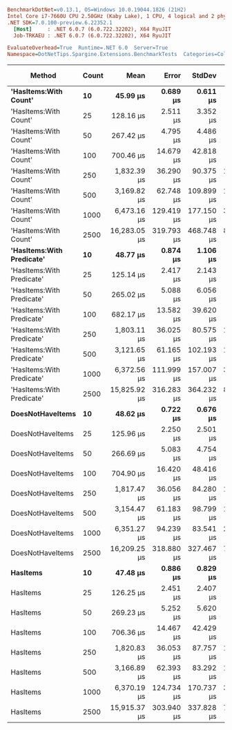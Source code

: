 ``` ini

BenchmarkDotNet=v0.13.1, OS=Windows 10.0.19044.1826 (21H2)
Intel Core i7-7660U CPU 2.50GHz (Kaby Lake), 1 CPU, 4 logical and 2 physical cores
.NET SDK=7.0.100-preview.6.22352.1
  [Host]     : .NET 6.0.7 (6.0.722.32202), X64 RyuJIT
  Job-TRKAEU : .NET 6.0.7 (6.0.722.32202), X64 RyuJIT

EvaluateOverhead=True  Runtime=.NET 6.0  Server=True  
Namespace=DotNetTips.Spargine.Extensions.BenchmarkTests  Categories=Collections  

```
|                    Method | Count |         Mean |      Error |     StdDev |    StdErr |          Min |           Q1 |       Median |           Q3 |          Max |      Op/s | CI99.9% Margin | Iterations | Kurtosis | MValue | Skewness | Rank | LogicalGroup | Baseline |    Gen 0 | Code Size |    Gen 1 |    Gen 2 | Allocated |
|-------------------------- |------ |-------------:|-----------:|-----------:|----------:|-------------:|-------------:|-------------:|-------------:|-------------:|----------:|---------------:|-----------:|---------:|-------:|---------:|-----:|------------- |--------- |---------:|----------:|---------:|---------:|----------:|
|     **&#39;HasItems:With Count&#39;** |    **10** |     **45.99 μs** |   **0.689 μs** |   **0.611 μs** |  **0.163 μs** |     **44.73 μs** |     **45.71 μs** |     **45.98 μs** |     **46.20 μs** |     **47.17 μs** | **21,742.12** |      **0.6895 μs** |      **14.00** |    **2.716** |  **2.000** |   **0.0140** |    **1** |            ***** |       **No** |   **2.5635** |      **1 KB** |        **-** |        **-** |     **22 KB** |
|     &#39;HasItems:With Count&#39; |    25 |    128.16 μs |   2.511 μs |   3.352 μs |  0.670 μs |    123.49 μs |    125.08 μs |    128.59 μs |    130.65 μs |    135.22 μs |  7,802.59 |      2.5108 μs |      25.00 |    2.009 |  2.000 |   0.2483 |    4 |            * |       No |   6.1035 |      1 KB |   0.2441 |        - |     54 KB |
|     &#39;HasItems:With Count&#39; |    50 |    267.42 μs |   4.795 μs |   4.486 μs |  1.158 μs |    260.96 μs |    264.45 μs |    266.46 μs |    270.40 μs |    277.20 μs |  3,739.46 |      4.7954 μs |      15.00 |    2.317 |  2.000 |   0.5005 |    5 |            * |       No |  11.7188 |      1 KB |   1.4648 |        - |    107 KB |
|     &#39;HasItems:With Count&#39; |   100 |    700.46 μs |  14.679 μs |  42.818 μs |  4.325 μs |    597.14 μs |    669.65 μs |    696.73 μs |    729.19 μs |    808.84 μs |  1,427.62 |     14.6785 μs |      98.00 |    2.803 |  2.370 |   0.2702 |    7 |            * |       No |  23.4375 |      1 KB |  12.6953 |  11.7188 |    213 KB |
|     &#39;HasItems:With Count&#39; |   250 |  1,832.39 μs |  36.290 μs |  90.375 μs | 10.578 μs |  1,644.20 μs |  1,761.52 μs |  1,836.30 μs |  1,892.72 μs |  2,018.83 μs |    545.74 |     36.2901 μs |      73.00 |    2.285 |  2.952 |   0.0431 |    8 |            * |       No |  52.7344 |      1 KB |  35.1563 |  25.3906 |    529 KB |
|     &#39;HasItems:With Count&#39; |   500 |  3,169.82 μs |  62.748 μs | 109.899 μs | 17.598 μs |  2,999.04 μs |  3,084.28 μs |  3,174.68 μs |  3,247.15 μs |  3,391.58 μs |    315.48 |     62.7485 μs |      39.00 |    2.086 |  2.000 |   0.2716 |    9 |            * |       No |  97.6563 |      1 KB |  74.2188 |  46.8750 |  1,058 KB |
|     &#39;HasItems:With Count&#39; |  1000 |  6,473.16 μs | 129.419 μs | 177.150 μs | 34.742 μs |  6,177.63 μs |  6,335.72 μs |  6,510.63 μs |  6,556.90 μs |  6,841.49 μs |    154.48 |    129.4188 μs |      26.00 |    1.980 |  2.000 |   0.3082 |   10 |            * |       No | 187.5000 |      1 KB | 164.0625 | 132.8125 |  2,626 KB |
|     &#39;HasItems:With Count&#39; |  2500 | 16,283.05 μs | 319.793 μs | 468.748 μs | 87.044 μs | 15,707.21 μs | 15,955.68 μs | 16,102.60 μs | 16,597.85 μs | 17,325.20 μs |     61.41 |    319.7928 μs |      29.00 |    2.605 |  2.000 |   0.8428 |   11 |            * |       No |  93.7500 |      1 KB |  93.7500 |  93.7500 |  6,518 KB |
| **&#39;HasItems:With Predicate&#39;** |    **10** |     **48.77 μs** |   **0.874 μs** |   **1.106 μs** |  **0.231 μs** |     **47.04 μs** |     **47.99 μs** |     **48.35 μs** |     **49.44 μs** |     **51.32 μs** | **20,502.54** |      **0.8743 μs** |      **23.00** |    **2.342** |  **2.000** |   **0.6387** |    **3** |            ***** |       **No** |   **2.6245** |      **1 KB** |   **0.0610** |        **-** |     **22 KB** |
| &#39;HasItems:With Predicate&#39; |    25 |    125.14 μs |   2.417 μs |   2.143 μs |  0.573 μs |    121.35 μs |    123.91 μs |    125.03 μs |    126.55 μs |    128.41 μs |  7,990.90 |      2.4173 μs |      14.00 |    1.837 |  2.000 |   0.0064 |    4 |            * |       No |   5.8594 |      1 KB |   0.2441 |        - |     54 KB |
| &#39;HasItems:With Predicate&#39; |    50 |    265.02 μs |   5.088 μs |   6.056 μs |  1.322 μs |    256.64 μs |    260.35 μs |    265.47 μs |    269.32 μs |    280.87 μs |  3,773.29 |      5.0875 μs |      21.00 |    2.966 |  2.000 |   0.6430 |    5 |            * |       No |  11.7188 |      1 KB |   1.4648 |        - |    106 KB |
| &#39;HasItems:With Predicate&#39; |   100 |    682.17 μs |  13.582 μs |  39.620 μs |  4.002 μs |    599.37 μs |    654.94 μs |    678.31 μs |    707.98 μs |    785.49 μs |  1,465.92 |     13.5822 μs |      98.00 |    2.921 |  2.571 |   0.3102 |    6 |            * |       No |  22.4609 |      1 KB |  14.6484 |  11.7188 |    213 KB |
| &#39;HasItems:With Predicate&#39; |   250 |  1,803.11 μs |  36.025 μs |  80.575 μs | 10.402 μs |  1,638.36 μs |  1,752.09 μs |  1,792.65 μs |  1,864.06 μs |  2,021.85 μs |    554.60 |     36.0251 μs |      60.00 |    2.797 |  2.000 |   0.2954 |    8 |            * |       No |  52.7344 |      1 KB |  37.1094 |  27.3438 |    527 KB |
| &#39;HasItems:With Predicate&#39; |   500 |  3,121.65 μs |  61.165 μs | 102.193 μs | 17.032 μs |  2,902.78 μs |  3,045.11 μs |  3,120.89 μs |  3,177.98 μs |  3,321.75 μs |    320.34 |     61.1650 μs |      36.00 |    2.308 |  2.429 |   0.2803 |    9 |            * |       No |  97.6563 |      1 KB |  66.4063 |  46.8750 |  1,058 KB |
| &#39;HasItems:With Predicate&#39; |  1000 |  6,372.56 μs | 111.999 μs | 157.007 μs | 30.216 μs |  6,182.12 μs |  6,251.64 μs |  6,340.86 μs |  6,482.58 μs |  6,693.10 μs |    156.92 |    111.9992 μs |      27.00 |    1.962 |  2.000 |   0.5815 |   10 |            * |       No | 179.6875 |      1 KB | 164.0625 | 132.8125 |  2,623 KB |
| &#39;HasItems:With Predicate&#39; |  2500 | 15,825.92 μs | 316.283 μs | 364.232 μs | 81.445 μs | 15,385.48 μs | 15,491.07 μs | 15,760.52 μs | 16,030.65 μs | 16,594.81 μs |     63.19 |    316.2830 μs |      20.00 |    1.957 |  2.000 |   0.4256 |   11 |            * |       No | 125.0000 |      1 KB |  93.7500 |  93.7500 |  6,517 KB |
|          **DoesNotHaveItems** |    **10** |     **48.62 μs** |   **0.722 μs** |   **0.676 μs** |  **0.174 μs** |     **48.02 μs** |     **48.12 μs** |     **48.35 μs** |     **49.07 μs** |     **50.06 μs** | **20,567.97** |      **0.7224 μs** |      **15.00** |    **2.346** |  **2.000** |   **0.8952** |    **3** |            ***** |       **No** |   **2.6245** |      **1 KB** |   **0.0610** |        **-** |     **22 KB** |
|          DoesNotHaveItems |    25 |    125.96 μs |   2.250 μs |   2.501 μs |  0.574 μs |    121.83 μs |    124.45 μs |    125.43 μs |    128.30 μs |    130.41 μs |  7,939.01 |      2.2503 μs |      19.00 |    1.817 |  2.000 |   0.0028 |    4 |            * |       No |   6.1035 |      1 KB |   0.2441 |        - |     53 KB |
|          DoesNotHaveItems |    50 |    266.69 μs |   5.083 μs |   4.754 μs |  1.228 μs |    259.72 μs |    264.24 μs |    266.52 μs |    269.13 μs |    276.18 μs |  3,749.65 |      5.0828 μs |      15.00 |    2.184 |  2.000 |   0.2482 |    5 |            * |       No |  11.7188 |      1 KB |   1.4648 |        - |    107 KB |
|          DoesNotHaveItems |   100 |    704.90 μs |  16.420 μs |  48.416 μs |  4.842 μs |    593.68 μs |    671.92 μs |    709.11 μs |    741.33 μs |    802.28 μs |  1,418.63 |     16.4204 μs |     100.00 |    2.455 |  3.385 |  -0.4473 |    7 |            * |       No |  23.4375 |      1 KB |  14.6484 |  11.7188 |    213 KB |
|          DoesNotHaveItems |   250 |  1,817.47 μs |  36.056 μs |  84.280 μs | 10.454 μs |  1,628.11 μs |  1,751.66 μs |  1,818.73 μs |  1,870.87 μs |  2,018.82 μs |    550.22 |     36.0562 μs |      65.00 |    2.307 |  2.000 |   0.0423 |    8 |            * |       No |  39.0625 |      1 KB |  31.2500 |  27.3438 |    527 KB |
|          DoesNotHaveItems |   500 |  3,154.47 μs |  61.183 μs |  98.799 μs | 16.944 μs |  2,976.38 μs |  3,087.44 μs |  3,137.78 μs |  3,229.66 μs |  3,349.02 μs |    317.01 |     61.1827 μs |      34.00 |    2.145 |  2.000 |   0.1482 |    9 |            * |       No | 109.3750 |      1 KB |  78.1250 |  46.8750 |  1,058 KB |
|          DoesNotHaveItems |  1000 |  6,351.27 μs |  94.239 μs |  83.541 μs | 22.327 μs |  6,241.19 μs |  6,298.52 μs |  6,316.68 μs |  6,378.77 μs |  6,544.59 μs |    157.45 |     94.2394 μs |      14.00 |    2.695 |  2.000 |   0.8832 |   10 |            * |       No | 187.5000 |      1 KB | 179.6875 | 132.8125 |  2,627 KB |
|          DoesNotHaveItems |  2500 | 16,209.25 μs | 318.880 μs | 327.467 μs | 79.422 μs | 15,581.09 μs | 15,979.09 μs | 16,225.60 μs | 16,434.73 μs | 16,733.79 μs |     61.69 |    318.8803 μs |      17.00 |    1.863 |  2.000 |  -0.0627 |   11 |            * |       No | 125.0000 |      1 KB |  93.7500 |  93.7500 |  6,516 KB |
|                  **HasItems** |    **10** |     **47.48 μs** |   **0.886 μs** |   **0.829 μs** |  **0.214 μs** |     **46.61 μs** |     **47.00 μs** |     **47.22 μs** |     **47.93 μs** |     **49.48 μs** | **21,062.04** |      **0.8863 μs** |      **15.00** |    **2.841** |  **2.000** |   **0.9895** |    **2** |            ***** |       **No** |   **2.6245** |      **1 KB** |   **0.0610** |        **-** |     **22 KB** |
|                  HasItems |    25 |    126.25 μs |   2.451 μs |   2.407 μs |  0.602 μs |    122.50 μs |    124.47 μs |    126.17 μs |    127.14 μs |    131.31 μs |  7,920.94 |      2.4509 μs |      16.00 |    2.564 |  2.000 |   0.3758 |    4 |            * |       No |   5.8594 |      1 KB |   0.2441 |        - |     54 KB |
|                  HasItems |    50 |    269.23 μs |   5.252 μs |   5.620 μs |  1.325 μs |    261.25 μs |    265.01 μs |    269.37 μs |    272.29 μs |    280.05 μs |  3,714.25 |      5.2520 μs |      18.00 |    2.155 |  2.000 |   0.2739 |    5 |            * |       No |  11.7188 |      1 KB |   1.4648 |        - |    107 KB |
|                  HasItems |   100 |    706.36 μs |  14.467 μs |  42.429 μs |  4.264 μs |    620.13 μs |    674.17 μs |    709.39 μs |    731.31 μs |    819.85 μs |  1,415.72 |     14.4671 μs |      99.00 |    2.717 |  2.000 |   0.1439 |    7 |            * |       No |  22.4609 |      1 KB |  11.7188 |  10.7422 |    213 KB |
|                  HasItems |   250 |  1,820.83 μs |  36.053 μs |  87.757 μs | 10.489 μs |  1,585.29 μs |  1,777.57 μs |  1,829.41 μs |  1,872.62 μs |  2,003.18 μs |    549.20 |     36.0527 μs |      70.00 |    3.458 |  2.083 |  -0.4598 |    8 |            * |       No |  35.1563 |      1 KB |  31.2500 |  27.3438 |    528 KB |
|                  HasItems |   500 |  3,166.89 μs |  62.393 μs |  83.292 μs | 16.658 μs |  2,991.79 μs |  3,121.73 μs |  3,190.05 μs |  3,218.56 μs |  3,296.41 μs |    315.77 |     62.3926 μs |      25.00 |    2.268 |  2.000 |  -0.3909 |    9 |            * |       No |  66.4063 |      1 KB |  54.6875 |  46.8750 |  1,056 KB |
|                  HasItems |  1000 |  6,370.19 μs | 124.734 μs | 170.737 μs | 33.484 μs |  6,162.90 μs |  6,247.51 μs |  6,303.63 μs |  6,487.60 μs |  6,857.29 μs |    156.98 |    124.7340 μs |      26.00 |    3.278 |  2.000 |   1.0267 |   10 |            * |       No | 195.3125 |      1 KB | 156.2500 | 132.8125 |  2,626 KB |
|                  HasItems |  2500 | 15,915.37 μs | 303.940 μs | 337.828 μs | 77.503 μs | 15,582.11 μs | 15,696.06 μs | 15,873.89 μs | 15,988.86 μs | 16,973.91 μs |     62.83 |    303.9400 μs |      19.00 |    5.578 |  2.000 |   1.6803 |   11 |            * |       No |  93.7500 |      1 KB |  93.7500 |  93.7500 |  6,519 KB |
